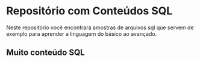 # Repositório com Conteúdos SQL
Neste repositório você encontrará amostras de arquivos sql que servem de exemplo para aprender a linguagem do básico ao avançado.
## Muito conteúdo SQL
